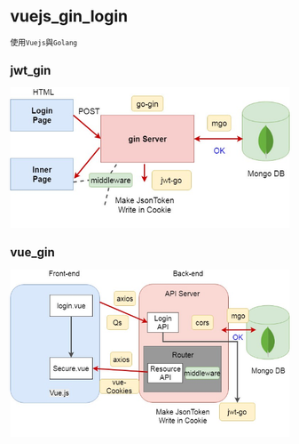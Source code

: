 # vuejs_gin_login
使用`Vuejs`與`Golang`

## jwt_gin
![image](https://github.com/KS-Jin/vuejs_gin_login/blob/master/img/jwt_gin.jpg)
## vue_gin
![image](https://github.com/KS-Jin/vuejs_gin_login/blob/master/img/vue_gin.jpg)   
